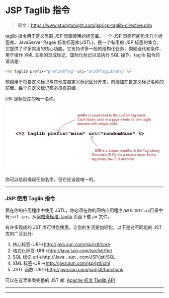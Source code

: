 # JSP Taglib 指令

> 原文：<https://www.studytonight.com/jsp/jsp-taglib-directive.php>

taglib 指令用于定义当前 JSP 页面使用的标签库。一个 JSP 页面可能包含几个标签库。JavaServer Pages 标准标签库(JSTL)，是一个有用的 JSP 标签的集合，它提供了许多常用的核心功能。它支持许多一般的结构化任务，例如迭代和条件、用于操作 XML 文档的现成标记、国际化标记以及执行 SQL 操作。taglib 指令的语法是:

```java
<%@ taglib prefix="prefixOfTag" uri="uriOfTagLibrary" %> 
```

前缀用于将自定义标记与其他库自定义标记区分开来。前缀加在自定义标记名称的前面。每个自定义标记都必须有前缀。

URI 是标签库的唯一名称。

![Jsp Taglib Directive](img/400019935c8f4195253ffccf67811bbd.png)

你可以给前缀起任何名字，但它应该是唯一的。

* * *

### JSP:使用 Taglib 指令

要在你的应用程序中使用 JSTL，你必须在你的网络应用程序`/WEB-INF/lib`目录中有`jstl.jar`。从[阿帕奇标准 Taglib](http://tomcat.apache.org/taglibs/index.html) 页面下载 jar 文件。

有许多现成的 JST 库可供您使用，让您的生活更加轻松。以下是对不同组的 JST 库的广泛划分:

1.  核心标签-URI→http://java.sun.com/jsp/jstl/core
2.  格式化标签-URI→http://java.sun.com/jsp/jstl/fmt
3.  SQL 标记 uri→http://Java . sun . com/JSP/jstl/SQL
4.  XML 标签-URI→http://java.sun.com/jsp/jstl/xml
5.  JSTL 函数-URI→http://java.sun.com/jsp/jstl/functions

可以在这里查看完整的 JST 库: [Apache 标准 Taglib API](http://tomcat.apache.org/taglibs/standard/apidocs/</p>)

* * *

* * *